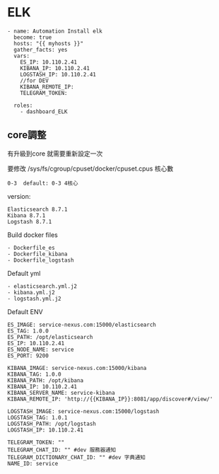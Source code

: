 ELK
=========

    
    
    - name: Automation Install elk
      become: true
      hosts: "{{ myhosts }}"
      gather_facts: yes
      vars:
        ES_IP: 10.110.2.41
        KIBANA_IP: 10.110.2.41
        LOGSTASH_IP: 10.110.2.41
        //for DEV
        KIBANA_REMOTE_IP: 
        TELEGRAM_TOKEN: 
    
      roles:
        - dashboard_ELK
    

## core調整
有升級到core 就需要重新設定一次 

要修改 /sys/fs/cgroup/cpuset/docker/cpuset.cpus 核心數

    0-3  default: 0-3 4核心

version:

    Elasticsearch 8.7.1
    Kibana 8.7.1
    Logstash 8.7.1

Build docker files
    
    - Dockerfile_es
    - Dockerfile_kibana
    - Dockerfile_logstash

Default yml 
    
    - elasticsearch.yml.j2
    - kibana.yml.j2
    - logstash.yml.j2

Default ENV

    ES_IMAGE: service-nexus.com:15000/elasticsearch
    ES_TAG: 1.0.0
    ES_PATH: /opt/elasticsearch
    ES_IP: 10.110.2.41
    ES_NODE_NAME: service
    ES_PORT: 9200
    
    KIBANA_IMAGE: service-nexus.com:15000/kibana
    KIBANA_TAG: 1.0.0
    KIBANA_PATH: /opt/kibana
    KIBANA_IP: 10.110.2.41
    KIBANA_SERVER_NAME: service-kibana
    KIBANA_REMOTE_IP: 'http://{{KIBANA_IP}}:8081/app/discover#/view/'
    
    LOGSTASH_IMAGE: service-nexus.com:15000/logstash
    LOGSTASH_TAG: 1.0.1
    LOGSTASH_PATH: /opt/logstash
    LOGSTASH_IP: 10.110.2.41
    
    TELEGRAM_TOKEN: ""
    TELEGRAM_CHAT_ID: "" #dev 服務器通知
    TELEGRAM_DICTIONARY_CHAT_ID: "" #dev 字典通知
    NAME_ID: service
    
